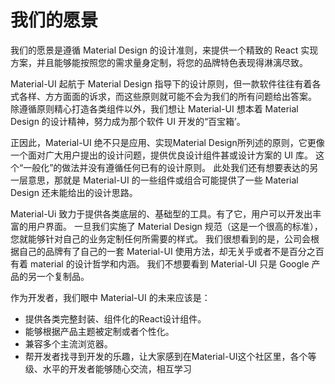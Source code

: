 # 我们的愿景

<p class="description">我们的愿景是遵循 Material Design 的设计准则，来提供一个精致的 React 实现方案，并且能够能按照您的需求量身定制，将您的品牌特色表现得淋漓尽致。</p>

Material-UI 起航于 Material Design 指导下的设计原则，但一款软件往往有着各式各样、方方面面的诉求，而这些原则就可能不会为我们的所有问题给出答案。 除遵循原则精心打造各类组件以外，我们想让 Material-UI 想本着 Material Design 的设计精神，努力成为那个软件 UI 开发的“百宝箱’。

正因此，Material-UI 绝不只是应用、实现Material Design所列述的原则，它更像一个面对广大用户提出的设计问题，提供优良设计组件甚或设计方案的 UI 库。 这个“一般化”的做法并没有遵循任何已有的设计原则。 此处我们还有想要表达的另一层意思，那就是 Material-UI 的一些组件或组合可能提供了一些 Material Design 还未能给出的设计思路。

Material-Ui 致力于提供各类底层的、基础型的工具。有了它，用户可以开发出丰富的用户界面。 一旦我们实施了 Material Design 规范（这是一个很高的标准），您就能够针对自己的业务定制任何所需要的样式。 我们很想看到的是，公司会根据自己的品牌有了自己的一套 Material-UI 使用方法，却无关乎或者不是百分之百有着 material 的设计哲学和内涵。 我们不想要看到 Material-UI 只是 Google 产品的另一个复制品。

作为开发者，我们眼中 Material-UI 的未来应该是：

- 提供各类完整封装、组件化的React设计组件。
- 能够根据产品主题被定制或者个性化。
- 兼容多个主流浏览器。
- 帮开发者找寻到开发的乐趣，让大家感到在Material-UI这个社区里，各个等级、水平的开发者能够随心交流，相互学习